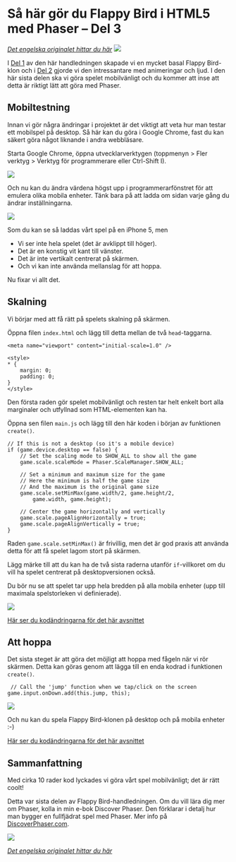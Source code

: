 # Så här gör du Flappy Bird i HTML5 med Phaser &ndash; Del 3
[_Det engelska originalet hittar du här_](http://www.lessmilk.com/tutorial/flappy-bird-phaser-3)
![](http://lessmilk.com/imgtut/FB3/1.png)

I [Del 1](flappy-bird-phaser-1.md) av den här handledningen skapade vi en mycket basal Flappy Bird-klon och i  [Del 2](flappy-bird-phaser-2.md) gjorde vi den intressantare med animeringar och ljud. I den här sista delen ska vi göra spelet mobilvänligt och du kommer att inse att detta är riktigt lätt att göra med Phaser.

## Mobiltestning

Innan vi gör några ändringar i projektet är det viktigt att veta hur man testar ett mobilspel på desktop. Så här kan du göra i Google Chrome, fast du kan säkert göra något liknande i andra webbläsare.

Starta Google Chrome, öppna utvecklarverktygen (toppmenyn > Fler verktyg > Verktyg för programmerare eller Ctrl-Shift I).

![](http://lessmilk.com/imgtut/FB3/2.png)

Och nu kan du ändra värdena högst upp i programmerarfönstret för att emulera olika mobila enheter. Tänk bara på att ladda om sidan varje gång du ändrar inställningarna. 

![](http://lessmilk.com/imgtut/FB3/3.png)

Som du kan se så laddas vårt spel på en iPhone 5, men
* Vi ser inte hela spelet (det är avklippt till höger).
* Det är en konstig vit kant till vänster.
* Det är inte vertikalt centrerat på skärmen.
* Och vi kan inte använda mellanslag för att hoppa.

Nu fixar vi allt det.

## Skalning

Vi börjar med att få rätt på spelets skalning på skärmen.

Öppna filen `index.html` och lägg till detta mellan de två `head`-taggarna.

    <meta name="viewport" content="initial-scale=1.0" />

    <style> 
    * {
        margin: 0;
        padding: 0;
    }
    </style> 

Den första raden gör spelet mobilvänligt och resten tar helt enkelt bort alla marginaler och utfyllnad som HTML-elementen kan ha.

Öppna sen filen `main.js` och lägg till den här koden i början av funktionen `create()`.

    // If this is not a desktop (so it's a mobile device) 
    if (game.device.desktop == false) {
        // Set the scaling mode to SHOW_ALL to show all the game
        game.scale.scaleMode = Phaser.ScaleManager.SHOW_ALL;

        // Set a minimum and maximum size for the game
        // Here the minimum is half the game size
        // And the maximum is the original game size
        game.scale.setMinMax(game.width/2, game.height/2, 
            game.width, game.height);

        // Center the game horizontally and vertically
        game.scale.pageAlignHorizontally = true;
        game.scale.pageAlignVertically = true;
    }

Raden `game.scale.setMinMax()` är frivillig, men det är god praxis att använda detta för att få spelet lagom stort på skärmen.

Lägg märke till att du kan ha de två sista raderna utanför `if`-villkoret om du vill ha spelet centrerat på desktopversionen också.

Du bör nu se att spelet tar upp hela bredden på alla mobila enheter (upp till maximala spelstorleken vi definierade).

![](http://lessmilk.com/imgtut/FB3/4.png)

[Här ser du kodändringarna för det här avsnittet](https://github.com/coderdojolund/flappy-bird-phaser-lessmilk.com/compare/2.2_Sound...3.0_Scaling)

## Att hoppa

Det sista steget är att göra det möjligt att hoppa med fågeln när vi rör skärmen. Detta kan göras genom att lägga till en enda kodrad i funktionen `create()`.

     // Call the 'jump' function when we tap/click on the screen
    game.input.onDown.add(this.jump, this);

![](http://lessmilk.com/imgtut/FB3/5.gif)

Och nu kan du spela Flappy Bird-klonen på desktop och på mobila enheter :-)

[Här ser du kodändringarna för det här avsnittet](https://github.com/coderdojolund/flappy-bird-phaser-lessmilk.com/compare/3.0_Scaling...3.1_Jumping)

## Sammanfattning

Med cirka 10 rader kod lyckades vi göra vårt spel mobilvänligt; det är rätt coolt!

Detta var sista delen av Flappy Bird-handledningen. Om du vill lära dig mer om Phaser, kolla in min e-bok Discover Phaser. Den förklarar i detalj hur man bygger en fullfjädrat spel med Phaser. Mer info på [DiscoverPhaser.com](http://www.discoverphaser.com).

[![](http://lessmilk.com/img/phaserbook.jpg)](http://www.discoverphaser.com)

[_Det engelska originalet hittar du här_](http://www.lessmilk.com/tutorial/flappy-bird-phaser-3)
